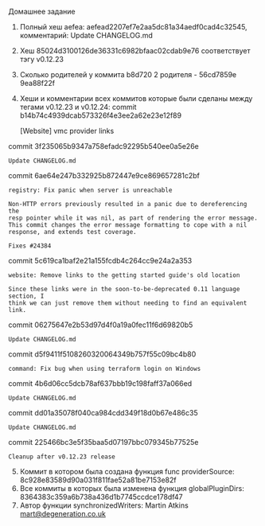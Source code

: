 Домашнее задание 
1. Полный хеш aefea: aefead2207ef7e2aa5dc81a34aedf0cad4c32545, комментарий: Update CHANGELOG.md
2. Хеш 85024d3100126de36331c6982bfaac02cdab9e76 соответствует тэгу v0.12.23
3. Сколько родителей у коммита b8d720 2 родителя - 56cd7859e 9ea88f22f
4. Хеши и комментарии всех коммитов которые были сделаны между тегами v0.12.23 и v0.12.24:
commit b14b74c4939dcab573326f4e3ee2a62e23e12f89

    [Website] vmc provider links

commit 3f235065b9347a758efadc92295b540ee0a5e26e

    Update CHANGELOG.md

commit 6ae64e247b332925b872447e9ce869657281c2bf

    registry: Fix panic when server is unreachable
    
    Non-HTTP errors previously resulted in a panic due to dereferencing the
    resp pointer while it was nil, as part of rendering the error message.
    This commit changes the error message formatting to cope with a nil
    response, and extends test coverage.
    
    Fixes #24384

commit 5c619ca1baf2e21a155fcdb4c264cc9e24a2a353

    website: Remove links to the getting started guide's old location
    
    Since these links were in the soon-to-be-deprecated 0.11 language section, I
    think we can just remove them without needing to find an equivalent link.

commit 06275647e2b53d97d4f0a19a0fec11f6d69820b5

    Update CHANGELOG.md

commit d5f9411f5108260320064349b757f55c09bc4b80

    command: Fix bug when using terraform login on Windows

commit 4b6d06cc5dcb78af637bbb19c198faff37a066ed

    Update CHANGELOG.md

commit dd01a35078f040ca984cdd349f18d0b67e486c35

    Update CHANGELOG.md

commit 225466bc3e5f35baa5d07197bbc079345b77525e

    Cleanup after v0.12.23 release

5. Коммит в котором была создана функция func providerSource: 8c928e83589d90a031f811fae52a81be7153e82f 
6. Все коммиты в которых была изменена функция globalPluginDirs: 8364383c359a6b738a436d1b7745ccdce178df47
7. Автор функции synchronizedWriters: Martin Atkins <mart@degeneration.co.uk>

